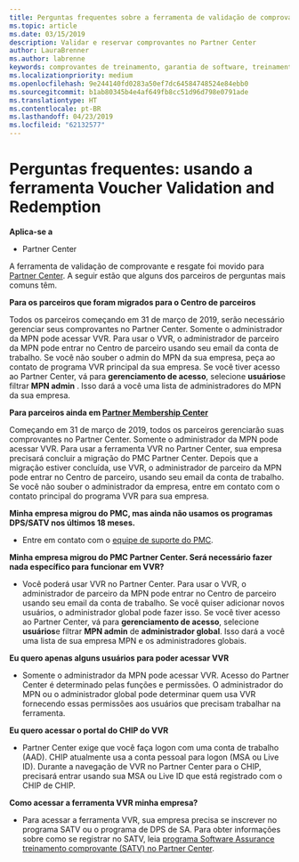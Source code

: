 ```yaml
---
title: Perguntas frequentes sobre a ferramenta de validação de comprovante | Partner Center
ms.topic: article
ms.date: 03/15/2019
description: Validar e reservar comprovantes no Partner Center
author: LauraBrenner
ms.author: labrenne
keywords: comprovantes de treinamento, garantia de software, treinamento, validar comprovantes, comprovante de reserva
ms.localizationpriority: medium
ms.openlocfilehash: 9e244140fd0283a50ef7dc64584748524e84ebb0
ms.sourcegitcommit: b1ab80345b4e4af649fb8cc51d96d798e0791ade
ms.translationtype: HT
ms.contentlocale: pt-BR
ms.lasthandoff: 04/23/2019
ms.locfileid: "62132577"
---
```

# <a name="faq-using-the-voucher-validation-and-redemption-tool"></a>Perguntas frequentes: usando a ferramenta Voucher Validation and Redemption 

**Aplica-se a**

- Partner Center

A ferramenta de validação de comprovante e resgate foi movido para [Partner Center](https://partner.microsoft.com/en-us/pcv/dashboard/overview). A seguir estão que alguns dos parceiros de perguntas mais comuns têm. 

**Para os parceiros que foram migrados para o Centro de parceiros**

 Todos os parceiros começando em 31 de março de 2019, serão necessário gerenciar seus comprovantes no Partner Center. Somente o administrador da MPN pode acessar VVR. Para usar o VVR, o administrador de parceiro da MPN pode entrar no Centro de parceiro usando seu email da conta de trabalho. Se você não souber o admin do MPN da sua empresa, peça ao contato de programa VVR principal da sua empresa.  Se você tiver acesso ao Partner Center, vá para **gerenciamento de acesso**, selecione **usuários**e filtrar **MPN admin** . Isso dará a você uma lista de administradores do MPN da sua empresa.  

**Para parceiros ainda em [Partner Membership Center](https://partner.microsoft.com/)**

Começando em 31 de março de 2019, todos os parceiros gerenciarão suas comprovantes no Partner Center. Somente o administrador da MPN pode acessar VVR. Para usar a ferramenta VVR no Partner Center, sua empresa precisará concluir a migração do PMC Partner Center. Depois que a migração estiver concluída, use VVR, o administrador de parceiro da MPN pode entrar no Centro de parceiro, usando seu email da conta de trabalho. Se você não souber o administrador da empresa, entre em contato com o contato principal do programa VVR para sua empresa.  


**Minha empresa migrou do PMC, mas ainda não usamos os programas DPS/SATV nos últimos 18 meses.**

- Entre em contato com o [equipe de suporte do PMC](mailto:proghelp@microsoft.com). 


**Minha empresa migrou do PMC Partner Center. Será necessário fazer nada específico para funcionar em VVR?** 

- Você poderá usar VVR no Partner Center.  Para usar o VVR, o administrador de parceiro da MPN pode entrar no Centro de parceiro usando seu email da conta de trabalho. Se você quiser adicionar novos usuários, o administrador global pode fazer isso. Se você tiver acesso ao Partner Center, vá para **gerenciamento de acesso**, selecione **usuários**e filtrar **MPN admin** de **administrador global**. Isso dará a você uma lista de sua empresa MPN e os administradores globais.  

**Eu quero apenas alguns usuários para poder acessar VVR**

- Somente o administrador da MPN pode acessar VVR. Acesso do Partner Center é determinado pelas funções e permissões. O administrador do MPN ou o administrador global pode determinar quem usa VVR fornecendo essas permissões aos usuários que precisam trabalhar na ferramenta.

**Eu quero acessar o portal do CHIP do VVR**

- Partner Center exige que você faça logon com uma conta de trabalho (AAD).  CHIP atualmente usa a conta pessoal para logon (MSA ou Live ID).  Durante a navegação de VVR no Partner Center para o CHIP, precisará entrar usando sua MSA ou Live ID que está registrado com o CHIP de CHIP.

**Como acessar a ferramenta VVR minha empresa?**

- Para acessar a ferramenta VVR, sua empresa precisa se inscrever no programa SATV ou o programa de DPS de SA.
Para obter informações sobre como se registrar no SATV, leia [programa Software Assurance treinamento comprovante (SATV) no Partner Center](software-assurance-satv.md).
 <!--
For information on how to enroll in Software Assurance DPS programs, read [Software Assurance programs in Partner Center](software-assurance-dps.md).-->